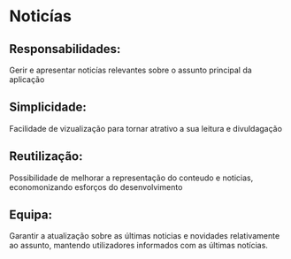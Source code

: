 # Noticías

## Responsabilidades: 
Gerir e apresentar noticías relevantes sobre o assunto principal da aplicação

## Simplicidade:
Facilidade de vizualização para tornar atrativo a sua leitura e divuldagação

## Reutilização:
Possibilidade de melhorar a representação do conteudo e noticias, economonizando esforços do desenvolvimento

## Equipa:
Garantir a atualização sobre as últimas noticias e novidades relativamente ao assunto, mantendo utilizadores informados com as últimas notícias.
